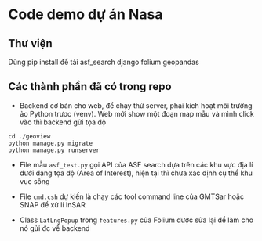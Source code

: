 # Code demo dự án Nasa

## Thư viện
Dùng pip install để tải
asf_search
django
folium
geopandas

## Các thành phần đã có trong repo

- Backend cơ bản cho web, để chạy thử server, phải kích hoạt môi trường ảo Python trươc (venv).
Web mới show một đoạn map mẫu và mình click vào thì backend gửi tọa độ

```
cd ./geoview
python manage.py migrate
python manage.py runserver
```
- File mẫu `asf_test.py` gọi API của ASF search dựa trên các khu vực địa lí dưới dạng tọa độ (Area of Interest), hiện tại thì chưa xác định cụ thể khu vục sông

- File `cmd.csh` dự kiến là chạy các tool command line của GMTSar hoặc SNAP để xử lí InSAR

- Class `LatLngPopup` trong `features.py` của Folium được sửa lại để làm cho nó gửi đc về backend 
